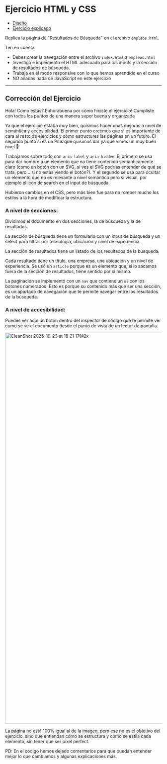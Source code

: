 # Ejercicio HTML y CSS

- [Diseño](https://stitch.withgoogle.com/projects/7508115667617706440)
- [Ejercicio explicado](https://jscamp.dev/html-y-css/ejercicios-cursos)

Replica la página de "Resultados de Búsqueda" en el archivo `empleos.html`.

Ten en cuenta:

- Debes crear la navegación entre el archivo `index.html` a `empleos.html`
- Investiga e implementa el HTML adecuado para los inputs y la sección de resultados de búsqueda.
- Trabaja en el modo responsive con lo que hemos aprendido en el curso
- NO añadas nada de JavaScript en este ejercicio

---

## Corrección del Ejercicio

Hola! Como estas? Enhorabuena por cómo hiciste el ejercicio!
Cumpliste con todos los puntos de una manera super buena y organizada

Ya que el ejercicio estaba muy bien, quisimos hacer unas mejoras a nivel de semántica y accesibilidad. El primer punto creemos que si es importante de cara al resto de ejercicios y cómo estructures las páginas en un futuro. El segundo punto si es un Plus que quisimos dar ya que vimos un muy buen nivel 🙏

Trabajamos sobre todo con `aria-label` y `aria-hidden`. El primero se usa para dar nombre a un elemento que no tiene contenido semanticamente claro (como un botón con un SVG, si ves el SVG podrías entender de qué se trata, pero... si no estas viendo el botón?). Y el segundo se usa para ocultar un elemento que no es relevante a nivel semántico pero si visual, por ejemplo el icon de search en el input de búsqueda.

Hubieron cambios en el CSS, pero más bien fue para no romper mucho los estilos a la hora de modificar la estructura.

### A nivel de secciones:

Dividimos el documento en dos secciones, la de búsqueda y la de resultados.

La sección de búsqueda tiene un formulario con un input de búsqueda y un select para filtrar por tecnología, ubicación y nivel de experiencia.

La sección de resultados tiene un listado de los resultados de la búsqueda.

Cada resultado tiene un título, una empresa, una ubicación y un nivel de experiencia. Se usó un `article` porque es un elemento que, si lo sacamos fuera de la sección de resultados, tiene sentido por si mismo.

La paginación se implementó con un `nav` que contiene un `ul` con los botones numerados. Esto es porque su contenido más que ser una sección, es un apartado de navegación que te permite navegar entre los resultados de la búsqueda.

### A nivel de accesibilidad:

Puedes ver aquí un botón dentro del inspector de código que te permite ver como se ve el documento desde el punto de vista de un lector de pantalla.

<img width="1062" height="1258" alt="CleanShot 2025-10-23 at 18 21 17@2x" src="https://github.com/user-attachments/assets/2b23123f-2526-4d84-a15d-bdc61acfeb1f" />

La página no está 100% igual al de la imagen, pero ese no es el objetivo del ejercicio, sino que entiendan cómo se estructura y cómo se estila cada elemento, sin tener que ser pixel perfect.

PD: En el código hemos dejado comentarios para que puedan entender mejor lo que cambiamos y algunas explicaciones más.